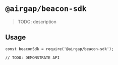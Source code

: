 # `@airgap/beacon-sdk`

> TODO: description

## Usage

```
const beaconSdk = require('@airgap/beacon-sdk');

// TODO: DEMONSTRATE API
```
